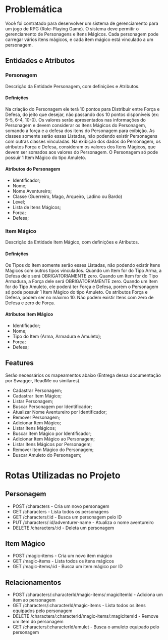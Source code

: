 # Problemática

Você foi contratado para desenvolver um sistema de gerenciamento para um jogo de RPG (Role-Playing Game). O sistema deve permitir o gerenciamento de Personagens e Itens Mágicos. Cada personagem pode carregar vários itens mágicos, e cada item mágico está vinculado a um personagem.

## Entidades e Atributos

### Personagem

Descrição da Entidade Personagem, com definições e Atributos.

#### Definições

Na criação do Personagem ele terá 10 pontos para Distribuir entre Força e Defesa, do jeito que desejar, não passando dos 10 pontos disponíveis (ex: 5-5, 6-4, 10-0). Os valores serão apresentados nas informações do Personagem e devem considerar os Itens Mágicos do Personagem, somando a força e a defesa dos itens do Personagem para exibição.
As classes somente serão essas Listadas, não podendo existir Personagens com outras classes vinculadas.
Na exibição dos dados do Personagem, os atributos Força e Defesa, consideram os valores dos Itens Mágicos, que devem ser somados aos valores do Personagem.
O Personagem só pode possuir 1 Item Mágico do tipo Amuleto.

#### Atributos do Personagem

- Identificador;
- Nome;
- Nome Aventureiro;
- Classe (Guerreiro, Mago, Arqueiro, Ladino ou Bardo)
- Level;
- Lista de Itens Mágicos;
- Força;
- Defesa;

### Item Mágico

Descrição da Entidade Item Mágico, com definições e Atributos.

#### Definições

Os Tipos do Item somente serão esses Listadas, não podendo existir Itens Mágicos com outros tipos vinculados.
Quando um Item for do Tipo Arma, a Defesa dele será OBRIGATORIAMENTE zero.
Quando um Item for do Tipo Armadura, a Força dele será OBRIGATORIAMENTE zero.
Quando um Item for do Tipo Amuleto, ele poderá ter Força e Defesa, porém o Personagem só pode possuir 1 Item Mágico do tipo Amuleto.
Os atributos Força e Defesa, podem ser no máximo 10.
Não podem existir Itens com zero de Defesa e zero de Força.

#### Atributos Item Mágico

- Identificador;
- Nome;
- Tipo do Item (Arma, Armadura e Amuleto);
- Força;
- Defesa;

## Features

Serão necessários os mapeamentos abaixo (Entrega dessa documentação por Swagger, ReadMe ou similares).

- Cadastrar Personagem;
- Cadastrar Item Mágico;
- Listar Personagem;
- Buscar Personagem por Identificador;
- Atualizar Nome Aventureiro por Identificador;
- Remover Personagem;
- Adicionar Item Mágico;
- Listar Itens Mágicos;
- Buscar Item Mágico por Identificador;
- Adicionar Item Mágico ao Personagem;
- Listar Itens Mágicos por Personagem;
- Remover Item Mágico do Personagem;
- Buscar Amuleto do Personagem;

# Rotas Utilizadas no Projeto

## Personagem

- POST /characters - Cria um novo personagem
- GET /characters - Lista todos os personagens
- GET /characters/:id - Busca um personagem pelo ID
- PUT /characters/:id/adventurer-name - Atualiza o nome aventureiro
- DELETE /characters/:id - Deleta um personagem

## Item Mágico

- POST /magic-items - Cria um novo item mágico
- GET /magic-items - Lista todos os itens mágicos
- GET /magic-items/:id - Busca um item mágico por ID

## Relacionamentos

- POST /characters/:characterId/magic-items/:magicItemId - Adiciona um item ao personagem
- GET /characters/:characterId/magic-items - Lista todos os itens equipados pelo personagem
- DELETE /characters/:characterId/magic-items/:magicItemId - Remove um item do personagem
- GET /characters/:characterId/amulet - Busca o amuleto equipado pelo personagem
